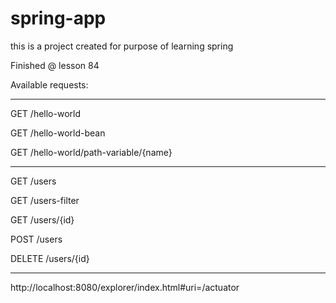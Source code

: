 # spring-app

this is a project created for purpose of learning spring

Finished @ lesson 84

Available requests:

--------

GET /hello-world

GET /hello-world-bean

GET /hello-world/path-variable/{name}

--------

GET /users

GET /users-filter

GET /users/{id}

POST /users

DELETE /users/{id}

--------

http://localhost:8080/explorer/index.html#uri=/actuator

